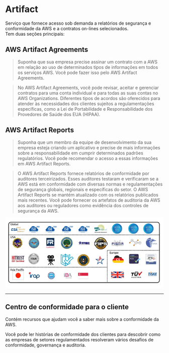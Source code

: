 # Artifact
Serviço que fornece acesso sob demanda a relatórios de segurança e conformidade da AWS e a contratos on-lines selecionados.  
Tem duas seções principais:

## AWS Artifact Agreements

> Suponha que sua empresa precise assinar um contrato com a AWS em relação ao uso de determinados tipos de informações em todos os serviços AWS. Você pode fazer isso pelo AWS Artifact Agreements.

>No AWS Artifact Agreements, você pode revisar, aceitar e gerenciar contratos para uma conta individual e para todas as suas contas no AWS Organizations. Diferentes tipos de acordos são oferecidos para atender às necessidades dos clientes sujeitos a regulamentações específicas, como a Lei de Portabilidade e Responsabilidade dos Provedores de Saúde dos EUA (HIPAA).

## AWS Artifact Reports

>Suponha que um membro da equipe de desenvolvimento da sua empresa esteja criando um aplicativo e precise de mais informações sobre a responsabilidade em cumprir determinados padrões regulatórios. Você pode recomendar o acesso a essas informações em AWS Artifact Reports.

>O AWS Artifact Reports fornece relatórios de conformidade por auditores terceirizados. Esses auditores testaram e verificaram se a AWS está em conformidade com diversas normas e regulamentações de segurança globais, regionais e específicas do setor. O AWS Artifact Reports se mantém atualizado com os relatórios publicados mais recentes. Você pode fornecer os artefatos de auditoria da AWS aos auditores ou reguladores como evidência dos controles de segurança da AWS.

![tórios de conformidade e as regulamentações](../../../_images/AWS-Cloud-Practitioner-Essentials/Modulo6/conformidade.png)

---

## Centro de conformidade para o cliente
Contém recursos que ajudam você a saber mais sobre a conformidade da AWS.

Você pode ler histórias de conformidade dos clientes para descobrir como as empresas de setores regulamentados resolveram vários desafios de conformidade, governança e auditoria.
